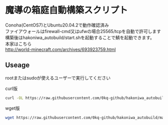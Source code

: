 # 魔導の箱庭自動構築スクリプト
Conoha(CentOS7)とUbuntu20.04.2で動作確認済み  
ファイアウォールはfirewall-cmd又はufwの場合25565/tcpを自動で許可します  
構築後はhakoniwa_autobuild/start.shを起動することで鯖を起動できます。  
本家はこちら  
http://world-minecraft.com/archives/693923759.html
## Useage
rootまたはsudoが使えるユーザーで実行してください

curl版
```bash
curl -OL https://raw.githubusercontent.com/0kq-github/hakoniwa_autobuild/main/hakoniwa-curl.sh && sudo bash ./hakoniwa-curl.sh
```

wget版
```bash
wget https://raw.githubusercontent.com/0kq-github/hakoniwa_autobuild/main/hakoniwa.sh && sudo bash ./hakoniwa.sh
```
